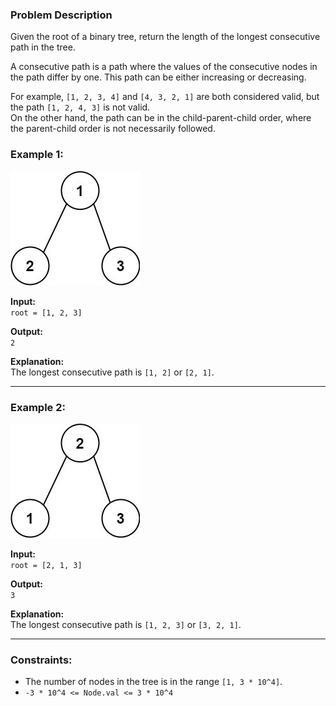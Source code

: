 ### Problem Description

Given the root of a binary tree, return the length of the longest consecutive path in the tree.

A consecutive path is a path where the values of the consecutive nodes in the path differ by one. This path can be either increasing or decreasing.

For example, `[1, 2, 3, 4]` and `[4, 3, 2, 1]` are both considered valid, but the path `[1, 2, 4, 3]` is not valid.  
On the other hand, the path can be in the child-parent-child order, where the parent-child order is not necessarily followed.

### Example 1:
![alt text](image.png)

**Input:**  
`root = [1, 2, 3]`

**Output:**  
`2`

**Explanation:**  
The longest consecutive path is `[1, 2]` or `[2, 1]`.

---

### Example 2:

![alt text](image-1.png)

**Input:**  
`root = [2, 1, 3]`

**Output:**  
`3`

**Explanation:**  
The longest consecutive path is `[1, 2, 3]` or `[3, 2, 1]`.

---

### Constraints:

- The number of nodes in the tree is in the range `[1, 3 * 10^4]`.
- `-3 * 10^4 <= Node.val <= 3 * 10^4`